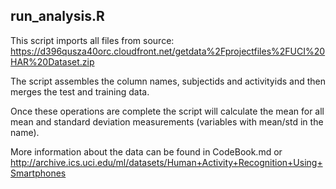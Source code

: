 ## run_analysis.R

This script imports all files from source:  https://d396qusza40orc.cloudfront.net/getdata%2Fprojectfiles%2FUCI%20HAR%20Dataset.zip 

The script assembles the column names, subjectids and activityids and then merges the test and training data.

Once these operations are complete the script will calculate the mean for all mean and standard deviation measurements (variables with mean/std in the name).

More information about the data can be found in CodeBook.md or http://archive.ics.uci.edu/ml/datasets/Human+Activity+Recognition+Using+Smartphones 
